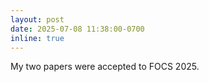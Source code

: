 ```yaml
---
layout: post
date: 2025-07-08 11:38:00-0700
inline: true
---
```


My two papers were accepted to FOCS 2025.
